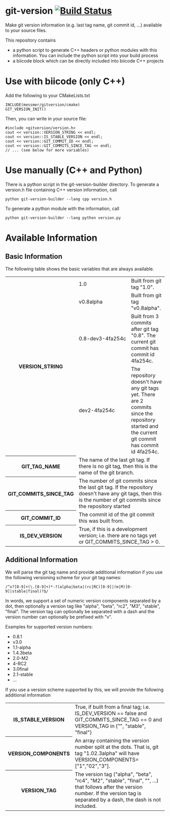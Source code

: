 # git-version [![Build Status](https://travis-ci.org/smessmer/gitversion.svg?branch=master)](https://travis-ci.org/smessmer/gitversion)
Make git version information (e.g. last tag name, git commit id, ...) available to your source files.

This repository contains
  - a python script to generate C++ headers or python modules with this information. You can include the python script into your build process
  - a biicode block which can be directly included into biicode C++ projects


Use with biicode (only C++)
================

Add the following to your CMakeLists.txt

    INCLUDE(messmer/gitversion/cmake)
    GIT_VERSION_INIT()

Then, you can write in your source file:

    #include <gitversion/version.h>
    cout << version::VERSION_STRING << endl;
    cout << version::IS_STABLE_VERSION << endl;
    cout << version::GIT_COMMIT_ID << endl;
    cout << version::GIT_COMMITS_SINCE_TAG << endl;
    // ... (see below for more variables)


Use manually (C++ and Python)
================

There is a python script in the git-version-builder directory.
To generate a version.h file containing C++ version information, call

    python git-version-builder --lang cpp version.h

To generate a python module with the information, call

    python git-version-builder --lang python version.py


Available Information
=================

Basic Information
-----------------
The following table shows the basic variables that are always available.

<table>
  <tr>
    <th rowspan="4">VERSION_STRING</th>
    <td style="white-space: nowrap;">1.0</td>
    <td>Built from git tag "1.0".</td>
  </tr>
  <tr>
    <td style="white-space: nowrap;">v0.8alpha</td>
    <td>Built from git tag "v0.8alpha".</td>
  </tr>
  <tr>
    <td style="white-space: nowrap;">0.8-dev3-4fa254c
    <td>Built from 3 commits after git tag "0.8". The current git commit has commit id 4fa254c.
  </tr>
  <tr>
    <td style="white-space: nowrap;">dev2-4fa254c</td>
    <td>The repository doesn't have any git tags yet. There are 2 commits since the repository started and the current git commit has commit id 4fa254c.</td>
  </tr>

  <tr>
    <th>GIT_TAG_NAME</th>
    <td colspan="2">The name of the last git tag. If there is no git tag, then this is the name of the git branch.</td>
  </tr>

  <tr>
    <th>GIT_COMMITS_SINCE_TAG</th>
    <td colspan="2">The number of git commits since the last git tag. If the repository doesn't have any git tags, then this is the number of git commits since the repository started</td>
  </tr>

  <tr>
    <th>GIT_COMMIT_ID</th>
    <td colspan="2">The commit id of the git commit this was built from.</td>
  </tr>

  <tr>
    <th>IS_DEV_VERSION</th>
    <td colspan="2">True, if this is a development version; i.e. there are no tags yet or GIT_COMMITS_SINCE_TAG > 0.</td>
  </tr>
</table>

Additional Information
----------------------

We will parse the git tag name and provide additional information if you use the following versioning scheme for your git tag names:

    /^v?[0-9]+(\.[0-9]+)*-?(alpha|beta|(rc|RC)[0-9]|(m|M)[0-9]|stable|final)?$/

In words, we support a set of numeric version components separated by a dot, then optionally a version tag like "alpha", "beta", "rc2", "M3", "stable", "final". The version tag can optionally be separated with a dash and the version number can optionally be prefixed with "v".

Examples for supported version numbers:

   - 0.8.1
   - v3.0
   - 1.1-alpha
   - 1.4.3beta
   - 2.0-M2
   - 4-RC2
   - 3.0final
   - 2.1-stable
   - ...

If you use a version scheme supported by this, we will provide the following additional information

<table>
  <tr>
    <th>IS_STABLE_VERSION</th>
    <td>True, if built from a final tag; i.e. IS_DEV_VERSION == false and GIT_COMMITS_SINCE_TAG == 0 and VERSION_TAG in {"", "stable", "final"}</td>
  </tr>

  <tr>
    <th>VERSION_COMPONENTS</th>
    <td>An array containing the version number split at the dots. That is, git tag "1.02.3alpha" will have VERSION_COMPONENTS=["1","02","3"].</td>
  </tr>

  <tr>
    <th>VERSION_TAG</th>
    <td>The version tag ("alpha", "beta", "rc4", "M2", "stable", "final", "", ...) that follows after the version number. If the version tag is separated by a dash, the dash is not included.</td>
  </tr>
</table>

